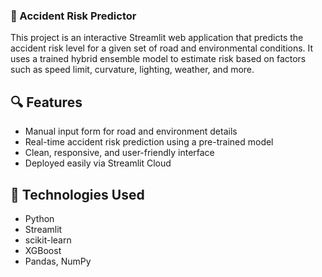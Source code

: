 ### 🚗 Accident Risk Predictor
This project is an interactive Streamlit web application that predicts the accident risk level for a given set of road and environmental conditions.
It uses a trained hybrid ensemble model to estimate risk based on factors such as speed limit, curvature, lighting, weather, and more.


## 🔍 Features
- Manual input form for road and environment details
- Real-time accident risk prediction using a pre-trained model
- Clean, responsive, and user-friendly interface
- Deployed easily via Streamlit Cloud

## 🧠 Technologies Used
- Python
- Streamlit
- scikit-learn
- XGBoost
- Pandas, NumPy